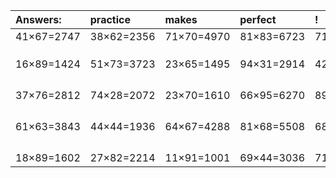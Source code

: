 | Answers: | practice | makes | perfect | ! |
| :--- | :--- | :--- | :--- | :--- |
| 41×67=2747 | 38×62=2356 | 71×70=4970 | 81×83=6723 | 71×34=2414 | 
|   |   |   |   |   | 
|   |   |   |   |   | 
|   |   |   |   |   | 
| 16×89=1424 | 51×73=3723 | 23×65=1495 | 94×31=2914 | 42×53=2226 | 
|   |   |   |   |   | 
|   |   |   |   |   | 
|   |   |   |   |   | 
|   |   |   |   |   | 
| 37×76=2812 | 74×28=2072 | 23×70=1610 | 66×95=6270 | 89×95=8455 | 
|   |   |   |   |   | 
|   |   |   |   |   | 
|   |   |   |   |   | 
|   |   |   |   |   | 
| 61×63=3843 | 44×44=1936 | 64×67=4288 | 81×68=5508 | 68×49=3332 | 
|   |   |   |   |   | 
|   |   |   |   |   | 
|   |   |   |   |   | 
|   |   |   |   |   | 
| 18×89=1602 | 27×82=2214 | 11×91=1001 | 69×44=3036 | 71×33=2343 | 

